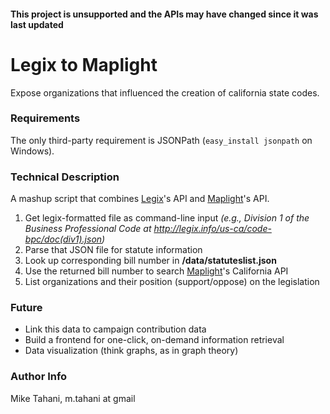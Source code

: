 #### This project is unsupported and the APIs may have changed since it was last updated 

# Legix to Maplight

Expose organizations that influenced the creation of california state codes.

### Requirements

The only third-party requirement is JSONPath (`easy_install jsonpath` on Windows).

### Technical Description

A mashup script that combines [Legix](http://legix.info)'s API and [Maplight](http://maplight.org)'s API.

1. Get legix-formatted file as command-line input *(e.g., Division 1 of the Business Professional Code at <http://legix.info/us-ca/code-bpc/doc(div1).json>)*
2. Parse that JSON file for statute information
3. Look up corresponding bill number in **/data/statuteslist.json**
4. Use the returned bill number to search [Maplight](http://maplight.org)'s California API
5. List organizations and their position (support/oppose) on the legislation

### Future

* Link this data to campaign contribution data
* Build a frontend for one-click, on-demand information retrieval
* Data visualization (think graphs, as in graph theory)

### Author Info

Mike Tahani, m.tahani at gmail
